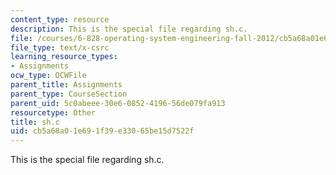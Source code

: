 ```yaml
---
content_type: resource
description: This is the special file regarding sh.c.
file: /courses/6-828-operating-system-engineering-fall-2012/cb5a68a01e691f39e33065be15d7522f_sh.c
file_type: text/x-csrc
learning_resource_types:
- Assignments
ocw_type: OCWFile
parent_title: Assignments
parent_type: CourseSection
parent_uid: 5c0abeee-30e6-0852-4196-56de079fa913
resourcetype: Other
title: sh.c
uid: cb5a68a0-1e69-1f39-e330-65be15d7522f
---
```

This is the special file regarding sh.c.

